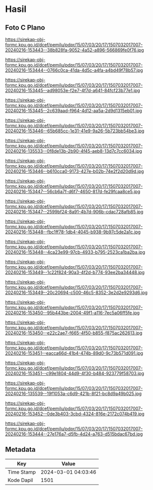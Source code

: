 # Hasil

## Foto C Plano

https://sirekap-obj-formc.kpu.go.id/dcef/pemilu/pdpr/15/07/03/20/17/1507032017007-20240216-153443--38b828fa-9052-4a52-a896-566869fe0f76.jpg

https://sirekap-obj-formc.kpu.go.id/dcef/pemilu/pdpr/15/07/03/20/17/1507032017007-20240216-153444--0766c0ca-41da-4d5c-a4fa-a4bd49f78b57.jpg

https://sirekap-obj-formc.kpu.go.id/dcef/pemilu/pdpr/15/07/03/20/17/1507032017007-20240216-153445--ad98053e-f2e7-4f7d-a641-84fcf23b77e1.jpg

https://sirekap-obj-formc.kpu.go.id/dcef/pemilu/pdpr/15/07/03/20/17/1507032017007-20240216-153445--2c639aad-f964-4d12-aa5a-2d9d1315eb01.jpg

https://sirekap-obj-formc.kpu.go.id/dcef/pemilu/pdpr/15/07/03/20/17/1507032017007-20240216-153446--65b685cc-1e31-41e9-9a26-5b723bb54be3.jpg

https://sirekap-obj-formc.kpu.go.id/dcef/pemilu/pdpr/15/07/03/20/17/1507032017007-20240216-135533--0f8de13b-2b90-4f45-aeb8-13d7c7cc6034.jpg

https://sirekap-obj-formc.kpu.go.id/dcef/pemilu/pdpr/15/07/03/20/17/1507032017007-20240216-153446--b610cca0-9173-427e-b02b-74e2f2d20d9d.jpg

https://sirekap-obj-formc.kpu.go.id/dcef/pemilu/pdpr/15/07/03/20/17/1507032017007-20240216-153447--56cb6a7f-d6f7-4650-817d-fe29fcaa8ce5.jpg

https://sirekap-obj-formc.kpu.go.id/dcef/pemilu/pdpr/15/07/03/20/17/1507032017007-20240216-153447--2599bf24-8a91-4b7d-906b-cdac728afb85.jpg

https://sirekap-obj-formc.kpu.go.id/dcef/pemilu/pdpr/15/07/03/20/17/1507032017007-20240216-153448--fbc1ff78-1db4-4045-b938-9b97c5de2a1c.jpg

https://sirekap-obj-formc.kpu.go.id/dcef/pemilu/pdpr/15/07/03/20/17/1507032017007-20240216-153448--4ca23e99-97cb-4933-b795-2523ca1ba2ba.jpg

https://sirekap-obj-formc.kpu.go.id/dcef/pemilu/pdpr/15/07/03/20/17/1507032017007-20240216-153449--1c22f824-90a3-4f2d-b774-93ee2ba34448.jpg

https://sirekap-obj-formc.kpu.go.id/dcef/pemilu/pdpr/15/07/03/20/17/1507032017007-20240216-153449--20c20694-c500-46c5-8352-3e2d2e9293d6.jpg

https://sirekap-obj-formc.kpu.go.id/dcef/pemilu/pdpr/15/07/03/20/17/1507032017007-20240216-153450--95b443be-2004-49f1-a116-7ec5a06ff5fe.jpg

https://sirekap-obj-formc.kpu.go.id/dcef/pemilu/pdpr/15/07/03/20/17/1507032017007-20240216-153450--e22c2ae7-f665-4f50-b855-f875ac262613.jpg

https://sirekap-obj-formc.kpu.go.id/dcef/pemilu/pdpr/15/07/03/20/17/1507032017007-20240216-153451--eacca66d-41b4-474b-89d0-9c73b571d091.jpg

https://sirekap-obj-formc.kpu.go.id/dcef/pemilu/pdpr/15/07/03/20/17/1507032017007-20240216-153451--c99e1804-44d9-4f30-b484-923779f58703.jpg

https://sirekap-obj-formc.kpu.go.id/dcef/pemilu/pdpr/15/07/03/20/17/1507032017007-20240216-135539--19f1053a-c6d9-421b-8f21-bc8d9a49b025.jpg

https://sirekap-obj-formc.kpu.go.id/dcef/pemilu/pdpr/15/07/03/20/17/1507032017007-20240216-153452--0de3b403-3cbd-4324-816e-2172c074b419.jpg

https://sirekap-obj-formc.kpu.go.id/dcef/pemilu/pdpr/15/07/03/20/17/1507032017007-20240216-153444--27e176a7-d5fb-4d24-a763-d515bdac67bd.jpg


## Metadata

| Key        | Value               |
| ---------- | ------------------- |
| Time Stamp | 2024-03-01 04:03:46 |
| Kode Dapil | 1501                |



